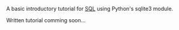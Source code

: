 A basic introductory tutorial for [SQL](http://www.w3schools.com/sql/) using Python's sqlite3 module.

Written tutorial comming soon...


